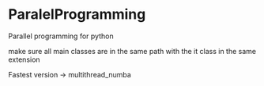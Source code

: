 # ParalelProgramming
Parallel programming for python 

make sure all main classes are in the same path with the it class in the same extension

Fastest version -> multithread_numba
